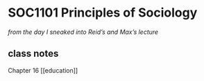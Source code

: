 # SOC1101 Principles of Sociology

_from the day I sneaked into Reid’s and Max’s lecture_

## class notes

Chapter 16 [[education]]
